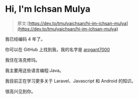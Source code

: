 # Hi, I'm Ichsan Mulya

> 原文:[https://dev.to/tmulyaichsan/hi-im-ichsan-mulya](https://dev.to/tmulyaichsan/hi-im-ichsan-mulya)

我已经编码 4 年了。

你可以在 GitHub 上找到我，我的名字是 [arogant7000](https://github.com/arogant7000)

我住在洛克修玛。

我主要用这些语言编程:Java。

我目前正在学习更多关于 Laravel、Javascript 和 Android 的知识。

很高兴见到你。